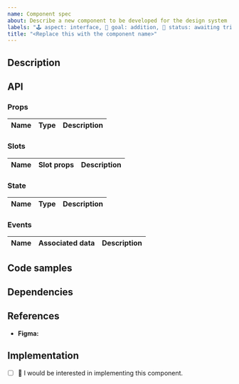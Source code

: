 ```yaml
---
name: Component spec
about: Describe a new component to be developed for the design system
labels: "🕹 aspect: interface, 🌟 goal: addition, 🚦 status: awaiting triage, 🟨 priority: medium"
title: "<Replace this with the component name>"
---
```


## Description
<!-- Describe the component, including different states. Do not include screenshots. -->

## API
<!-- Tentatively specify the props, state and emitted events of the component. -->

### Props
<!-- Describe possible props and their types; or delete the section if the component takes no props. -->

| Name | Type | Description |
|-|-|-|

### Slots
<!-- Describe slots with expected content and slot props; or delete the section if the component exposes no slots. -->

| Name | Slot props | Description |
|-|-|-|

### State
<!-- Describe possible state fields and types; or delete the section if the component is stateless. -->
<!-- Include information about Vuex state or getters, if any. -->

| Name | Type | Description |
|-|-|-|

### Events
<!-- Describe possible events and their associated data; or delete the section if the component emits no events. -->
<!-- Include information about Vuex mutations or actions, if any. -->

| Name | Associated data | Description |
|-|-|-|

## Code samples
<!-- Share pseudocode templates or high-level implementation code; or delete the section entirely. -->

## Dependencies
<!-- Name the components that this component depends on, including issues or PRs; or delete the section entirely if the component is independent. -->

## References
<!-- Include as many references to prior art as you deem necessary or helpful. -->

<!-- Place a link to the Figma node of the component from the Design Library: https://www.figma.com/file/GIIQ4sDbaToCfFQyKMvzr8/Openverse-Design-Library -->
- **Figma:**

## Implementation
<!-- Replace the [ ] with [x] to check the box. -->
- [ ] 🙋 I would be interested in implementing this component.
